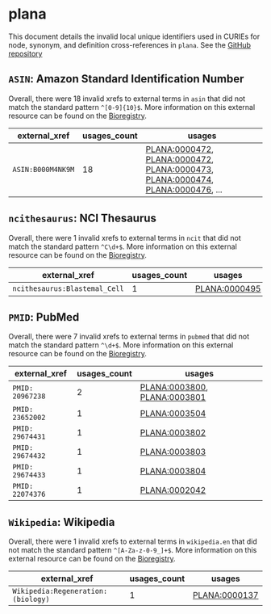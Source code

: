 # plana

This document details the invalid local unique identifiers used in CURIEs
for node, synonym, and definition cross-references in `plana`. See the [GitHub repository](https://github.com/obophenotype/planaria-ontology)


## `ASIN`: Amazon Standard Identification Number

Overall, there were 18 invalid
xrefs to external terms in `asin` that did not match the standard
pattern `^[0-9]{10}$`. More information on this
external resource can be found on the
[Bioregistry](https://bioregistry.io/asin).

| external_xref     |   usages_count | usages                                                                                                                                                                                                                                                                                 |
|-------------------|----------------|----------------------------------------------------------------------------------------------------------------------------------------------------------------------------------------------------------------------------------------------------------------------------------------|
| `ASIN:B000M4NK9M` |             18 | [PLANA:0000472](https://bioregistry.io/PLANA:0000472), [PLANA:0000472](https://bioregistry.io/PLANA:0000472), [PLANA:0000473](https://bioregistry.io/PLANA:0000473), [PLANA:0000474](https://bioregistry.io/PLANA:0000474), [PLANA:0000476](https://bioregistry.io/PLANA:0000476), ... |

## `ncithesaurus`: NCI Thesaurus

Overall, there were 1 invalid
xrefs to external terms in `ncit` that did not match the standard
pattern `^C\d+$`. More information on this
external resource can be found on the
[Bioregistry](https://bioregistry.io/ncit).

| external_xref                 |   usages_count | usages                                                |
|-------------------------------|----------------|-------------------------------------------------------|
| `ncithesaurus:Blastemal_Cell` |              1 | [PLANA:0000495](https://bioregistry.io/PLANA:0000495) |

## `PMID`: PubMed

Overall, there were 7 invalid
xrefs to external terms in `pubmed` that did not match the standard
pattern `^\d+$`. More information on this
external resource can be found on the
[Bioregistry](https://bioregistry.io/pubmed).

| external_xref    |   usages_count | usages                                                                                                       |
|------------------|----------------|--------------------------------------------------------------------------------------------------------------|
| `PMID: 20967238` |              2 | [PLANA:0003800](https://bioregistry.io/PLANA:0003800), [PLANA:0003801](https://bioregistry.io/PLANA:0003801) |
| `PMID: 23652002` |              1 | [PLANA:0003504](https://bioregistry.io/PLANA:0003504)                                                        |
| `PMID: 29674431` |              1 | [PLANA:0003802](https://bioregistry.io/PLANA:0003802)                                                        |
| `PMID: 29674432` |              1 | [PLANA:0003803](https://bioregistry.io/PLANA:0003803)                                                        |
| `PMID: 29674433` |              1 | [PLANA:0003804](https://bioregistry.io/PLANA:0003804)                                                        |
| `PMID: 22074376` |              1 | [PLANA:0002042](https://bioregistry.io/PLANA:0002042)                                                        |

## `Wikipedia`: Wikipedia

Overall, there were 1 invalid
xrefs to external terms in `wikipedia.en` that did not match the standard
pattern `^[A-Za-z-0-9_]+$`. More information on this
external resource can be found on the
[Bioregistry](https://bioregistry.io/wikipedia.en).

| external_xref                      |   usages_count | usages                                                |
|------------------------------------|----------------|-------------------------------------------------------|
| `Wikipedia:Regeneration:(biology)` |              1 | [PLANA:0000137](https://bioregistry.io/PLANA:0000137) |

